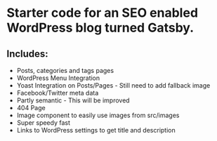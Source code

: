 <h1>
    Starter code for an SEO enabled WordPress blog turned Gatsby.
</h1>

<h2>Includes:</h2>
<ul>
    <li>Posts, categories and tags pages</li>
    <li>WordPress Menu Integration
    <li>Yoast Integration on Posts/Pages - Still need to add fallback image</li>
    <li>Facebook/Twitter meta data</li>
    <li>Partly semantic - This will be improved</li>
    <li>404 Page</li>
    <li>Image component to easily use images from src/images</li>
    <li>Super speedy fast</li>
    <li>Links to WordPress settings to get title and description</li>
</ul>
